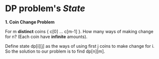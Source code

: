 # DP problem's *State*

**1. Coin Change Problem**

For m **distinct** coins { c[0] ... c[m-1] }. How many ways of making change for n? (Each coin have **infinite** amounts).

Define state dp[i][j] as the ways of using first j coins to make change for i. So the solution to our problem is to find dp[n][m].

